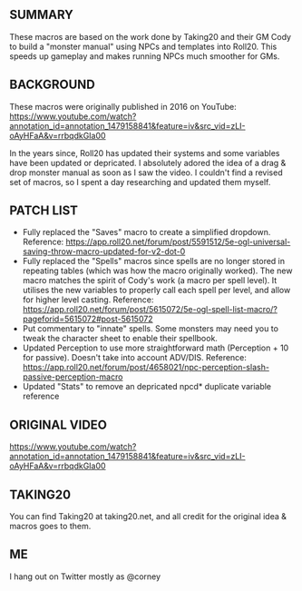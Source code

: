 ## SUMMARY
These macros are based on the work done by Taking20 and their GM Cody to build a "monster manual" using NPCs and templates into Roll20. This speeds up gameplay and makes running NPCs much smoother for GMs. 

## BACKGROUND
These macros were originally published in 2016 on YouTube:
https://www.youtube.com/watch?annotation_id=annotation_1479158841&feature=iv&src_vid=zLI-oAyHFaA&v=rrbqdkGIa00

In the years since, Roll20 has updated their systems and some variables have been updated or depricated. I absolutely adored the idea of a drag & drop monster manual as soon as I saw the video. I couldn't find a revised set of macros, so I spent a day researching and updated them myself.

## PATCH LIST
- Fully replaced the "Saves" macro to create a simplified dropdown. Reference: https://app.roll20.net/forum/post/5591512/5e-ogl-universal-saving-throw-macro-updated-for-v2-dot-0 
- Fully replaced the "Spells" macros since spells are no longer stored in repeating tables (which was how the macro originally worked). The new macro matches the spirit of Cody's work (a macro per spell level). It utilises the new variables to properly call each spell per level, and allow for higher level casting. Reference: https://app.roll20.net/forum/post/5615072/5e-ogl-spell-list-macro/?pageforid=5615072#post-5615072
- Put commentary to "innate" spells. Some monsters may need you to tweak the character sheet to enable their spellbook.
- Updated Perception to use more straightforward math (Perception + 10 for passive). Doesn't take into account ADV/DIS. Reference: https://app.roll20.net/forum/post/4658021/npc-perception-slash-passive-perception-macro
- Updated "Stats" to remove an depricated npcd* duplicate variable reference

## ORIGINAL VIDEO
https://www.youtube.com/watch?annotation_id=annotation_1479158841&feature=iv&src_vid=zLI-oAyHFaA&v=rrbqdkGIa00

## TAKING20
You can find Taking20 at taking20.net, and all credit for the original idea & macros goes to them.

## ME
I hang out on Twitter mostly as @corney
